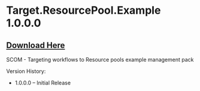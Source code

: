 # Target.ResourcePool.Example 1.0.0.0

## [Download Here][Download]

[Download]: https://github.com/thekevinholman/Target.ResourcePool.Example/archive/refs/heads/main.zip

SCOM - Targeting workflows to Resource pools example management pack

Version History:

* 1.0.0.0 – Initial Release
